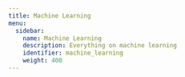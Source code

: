 ```yaml
---
title: Machine Learning
menu:
  sidebar:
    name: Machine Learning
    description: Everything on machine learning
    identifier: machine_learning
    weight: 400
---
```

